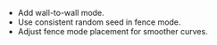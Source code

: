 - Add wall-to-wall mode.
- Use consistent random seed in fence mode.
- Adjust fence mode placement for smoother curves.